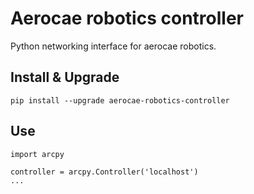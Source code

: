 # Aerocae robotics controller

Python networking interface for aerocae robotics.

## Install & Upgrade

```
pip install --upgrade aerocae-robotics-controller
```

## Use

```
import arcpy

controller = arcpy.Controller('localhost')
...
```